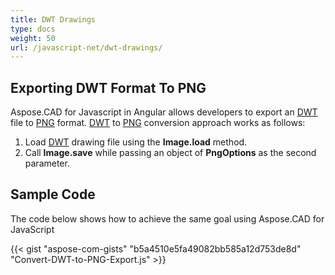 ```yaml
---
title: DWT Drawings
type: docs
weight: 50
url: /javascript-net/dwt-drawings/
---
```


## **Exporting DWT Format To PNG**

Aspose.CAD for Javascript in Angular allows developers to export an [DWT](https://docs.fileformat.com/cad/dwt/) file to [PNG](https://docs.fileformat.com/image/png/) format.
[DWT](https://docs.fileformat.com/cad/dwt/) to [PNG](https://docs.fileformat.com/image/png/) conversion approach works as follows:

1. Load [DWT](https://docs.fileformat.com/cad/dwt/) drawing file using the **Image.load** method.
1. Call **Image.save** while passing an object of **PngOptions** as the second parameter.

## Sample Code

The code below shows how to achieve the same goal using Aspose.CAD for JavaScript

{{< gist "aspose-com-gists" "b5a4510e5fa49082bb585a12d753de8d" "Convert-DWT-to-PNG-Export.js" >}}